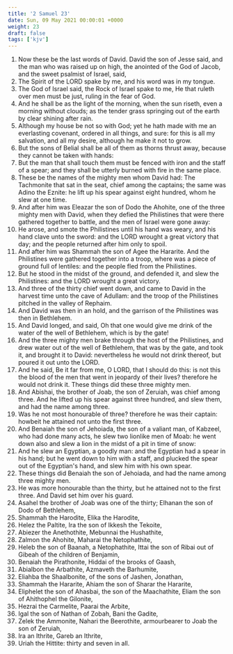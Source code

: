 ```yaml
---
title: '2 Samuel 23'
date: Sun, 09 May 2021 00:00:01 +0000
weight: 23
draft: false
tags: ['kjv'] 
---
```


1. Now these be the last words of David. David the son of Jesse said, and the man who was raised up on high, the anointed of the God of Jacob, and the sweet psalmist of Israel, said,
2. The Spirit of the LORD spake by me, and his word was in my tongue.
3. The God of Israel said, the Rock of Israel spake to me, He that ruleth over men must be just, ruling in the fear of God.
4. And he shall be as the light of the morning, when the sun riseth, even a morning without clouds; as the tender grass springing out of the earth by clear shining after rain.
5. Although my house be not so with God; yet he hath made with me an everlasting covenant, ordered in all things, and sure: for this is all my salvation, and all my desire, although he make it not to grow.
6. But the sons of Belial shall be all of them as thorns thrust away, because they cannot be taken with hands:
7. But the man that shall touch them must be fenced with iron and the staff of a spear; and they shall be utterly burned with fire in the same place.
8. These be the names of the mighty men whom David had: The Tachmonite that sat in the seat, chief among the captains; the same was Adino the Eznite: he lift up his spear against eight hundred, whom he slew at one time.
9. And after him was Eleazar the son of Dodo the Ahohite, one of the three mighty men with David, when they defied the Philistines that were there gathered together to battle, and the men of Israel were gone away:
10. He arose, and smote the Philistines until his hand was weary, and his hand clave unto the sword: and the LORD wrought a great victory that day; and the people returned after him only to spoil.
11. And after him was Shammah the son of Agee the Hararite. And the Philistines were gathered together into a troop, where was a piece of ground full of lentiles: and the people fled from the Philistines.
12. But he stood in the midst of the ground, and defended it, and slew the Philistines: and the LORD wrought a great victory.
13. And three of the thirty chief went down, and came to David in the harvest time unto the cave of Adullam: and the troop of the Philistines pitched in the valley of Rephaim.
14. And David was then in an hold, and the garrison of the Philistines was then in Bethlehem.
15. And David longed, and said, Oh that one would give me drink of the water of the well of Bethlehem, which is by the gate!
16. And the three mighty men brake through the host of the Philistines, and drew water out of the well of Bethlehem, that was by the gate, and took it, and brought it to David: nevertheless he would not drink thereof, but poured it out unto the LORD.
17. And he said, Be it far from me, O LORD, that I should do this: is not this the blood of the men that went in jeopardy of their lives? therefore he would not drink it. These things did these three mighty men.
18. And Abishai, the brother of Joab, the son of Zeruiah, was chief among three. And he lifted up his spear against three hundred, and slew them, and had the name among three.
19. Was he not most honourable of three? therefore he was their captain: howbeit he attained not unto the first three.
20. And Benaiah the son of Jehoiada, the son of a valiant man, of Kabzeel, who had done many acts, he slew two lionlike men of Moab: he went down also and slew a lion in the midst of a pit in time of snow:
21. And he slew an Egyptian, a goodly man: and the Egyptian had a spear in his hand; but he went down to him with a staff, and plucked the spear out of the Egyptian's hand, and slew him with his own spear.
22. These things did Benaiah the son of Jehoiada, and had the name among three mighty men.
23. He was more honourable than the thirty, but he attained not to the first three. And David set him over his guard.
24. Asahel the brother of Joab was one of the thirty; Elhanan the son of Dodo of Bethlehem,
25. Shammah the Harodite, Elika the Harodite,
26. Helez the Paltite, Ira the son of Ikkesh the Tekoite,
27. Abiezer the Anethothite, Mebunnai the Hushathite,
28. Zalmon the Ahohite, Maharai the Netophathite,
29. Heleb the son of Baanah, a Netophathite, Ittai the son of Ribai out of Gibeah of the children of Benjamin,
30. Benaiah the Pirathonite, Hiddai of the brooks of Gaash,
31. Abialbon the Arbathite, Azmaveth the Barhumite,
32. Eliahba the Shaalbonite, of the sons of Jashen, Jonathan,
33. Shammah the Hararite, Ahiam the son of Sharar the Hararite,
34. Eliphelet the son of Ahasbai, the son of the Maachathite, Eliam the son of Ahithophel the Gilonite,
35. Hezrai the Carmelite, Paarai the Arbite,
36. Igal the son of Nathan of Zobah, Bani the Gadite,
37. Zelek the Ammonite, Nahari the Beerothite, armourbearer to Joab the son of Zeruiah,
38. Ira an Ithrite, Gareb an Ithrite,
39. Uriah the Hittite: thirty and seven in all.
